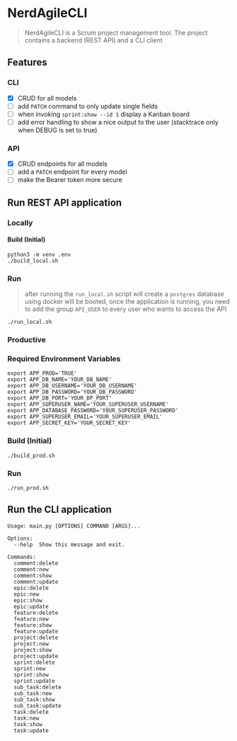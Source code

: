 # NerdAgileCLI
> NerdAgileCLI is a Scrum project management tool. The project contains a backend (REST API) and a CLI client

## Features

### CLI

- [x] CRUD for all models
- [ ] add `PATCH` command to only update single fields
- [ ] when invoking `sprint:show --id 1` display a Kanban board 
- [ ] add error handling to show a nice output to the user (stacktrace only when DEBUG is set to true)

### API
- [x] CRUD endpoints for all models
- [ ] add a `PATCH` endpoint for every model
- [ ] make the Bearer token more secure

## Run REST API application

### Locally

#### Build (Initial)

    python3 -m venv .env
    ./build_local.sh

### Run
> after running the `run_local.sh` script will create a `postgres` database using docker will be booted, once the application is running, you need to add the group `API_USER` to every user who wants to access the API 

    ./run_local.sh

### Productive

### Required Environment Variables
    
    export APP_PROD='TRUE'
    export APP_DB_NAME='YOUR_DB_NAME'
    export APP_DB_USERNAME='YOUR_DB_USERNAME'
    export APP_DB_PASSWORD='YOUR_DB_PASSWORD'
    export APP_DB_PORT='YOUR_DP_PORT'
    export APP_SUPERUSER_NAME='YOUR_SUPERUSER_USERNAME'
    export APP_DATABASE_PASSWORD='YOUR_SUPERUSER_PASSWORD'
    export APP_SUPERUSER_EMAIL='YOUR_SUPERUSER_EMAIL'
    export APP_SECRET_KEY='YOUR_SECRET_KEY'
### Build (Initial)

    ./build_prod.sh

### Run

    ./run_prod.sh

## Run the CLI application

    Usage: main.py [OPTIONS] COMMAND [ARGS]...
    
    Options:
      --help  Show this message and exit.
    
    Commands:
      comment:delete
      comment:new
      comment:show
      comment:update
      epic:delete
      epic:new
      epic:show
      epic:update
      feature:delete
      feature:new
      feature:show
      feature:update
      project:delete
      project:new
      project:show
      project:update
      sprint:delete
      sprint:new
      sprint:show
      sprint:update
      sub_task:delete
      sub_task:new
      sub_task:show
      sub_task:update
      task:delete
      task:new
      task:show
      task:update